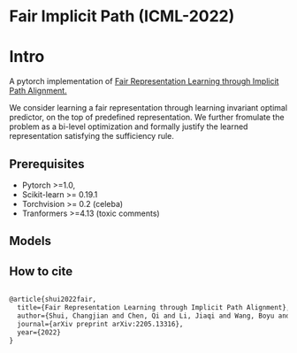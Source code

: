 # Fair Implicit Path  (ICML-2022)


# Intro

A pytorch implementation of [Fair Representation Learning through Implicit Path Alignment.](https://arxiv.org/abs/2205.13316)

We consider learning a fair representation through learning invariant optimal predictor, on the top of predefined representation. 
We further fromulate the problem as a bi-level optimization and formally justify the learned representation satisfying the sufficiency rule.


## Prerequisites

- Pytorch >=1.0, 
- Scikit-learn >= 0.19.1
- Torchvision >= 0.2 (celeba)
- Tranformers >=4.13 (toxic comments)

 
## Models




## How to cite

```xml

@article{shui2022fair,
  title={Fair Representation Learning through Implicit Path Alignment},
  author={Shui, Changjian and Chen, Qi and Li, Jiaqi and Wang, Boyu and Gagn{\'e}, Christian},
  journal={arXiv preprint arXiv:2205.13316},
  year={2022}
}

```